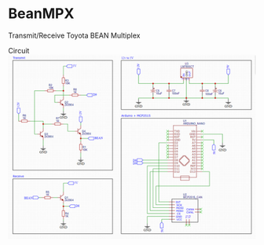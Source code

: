 BeanMPX
=======

Transmit/Receive Toyota BEAN Multiplex

Circuit
<img src="bean-mpx_circuit.png" />
